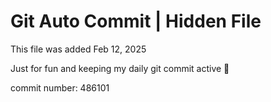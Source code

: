 # Git Auto Commit | Hidden File

This file was added Feb 12, 2025

Just for fun and keeping my daily git commit active 🤪

commit number: 486101
